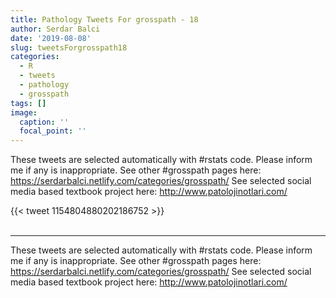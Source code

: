 ```yaml
---
title: Pathology Tweets For grosspath - 18
author: Serdar Balci
date: '2019-08-08'
slug: tweetsForgrosspath18
categories:
  - R
  - tweets
  - pathology
  - grosspath
tags: []
image:
  caption: ''
  focal_point: ''
---
```



These tweets are selected automatically with #rstats code. Please inform me if any is inappropriate.
See other #grosspath pages here: https://serdarbalci.netlify.com/categories/grosspath/ 
See selected social media based textbook project here: http://www.patolojinotlari.com/

{{< tweet 1154804880202186752 >}}
<br>
<br>
<hr>


These tweets are selected automatically with #rstats code. Please inform me if any is inappropriate.
See other #grosspath pages here: https://serdarbalci.netlify.com/categories/grosspath/ 
See selected social media based textbook project here: http://www.patolojinotlari.com/
